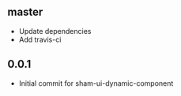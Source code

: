 ## master
* Update dependencies
* Add travis-ci


## 0.0.1 
* Initial commit for sham-ui-dynamic-component
